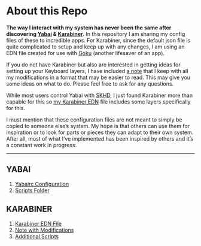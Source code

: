# About this Repo
**The way I interact with my system has never been the same after discovering [Yabai](https://github.com/koekeishiya/yabai) & [Karabiner](https://github.com/pqrs-org/Karabiner-Elements).** In this repository I am sharing my config files of these to incredible apps. For Karabiner, since the default json file is quite complicated to setup and keep up with any changes, I am using an EDN file created for use with [Goku](https://github.com/yqrashawn/GokuRakuJoudo) (another lifesaver of an app). 

If you do not have Karabiner but also are interested in getting ideas for setting up your Keyboard layers, I have included [a note](Karabiner/KARABINER%20-%20Config.md) that I keep with all my modifications in a format that may be easier to read. This may give you some ideas on what to do. Please feel free to ask for any questions.

While most users control Yabai with [SKHD](https://github.com/koekeishiya/skhd), I just found Karabiner more than capable for this so [my Karabiner EDN](Karabiner/karabiner.edn) file includes some layers specifically for this.

I must mention that these configuration files are not meant to simply be copied to someone else’s system. My hope is that others can use them for inspiration or to look for parts or pieces they can adapt to their own system. After all,  most of what I’ve implemented has been inspired by others and it’s a constant work in progress.

---

## YABAI
1. [Yabairc Configuration](Yabai/yabairc)
2. [Scripts Folder](Yabai/Scripts/)

## KARABINER
1. [Karabiner EDN File](Karabiner/karabiner.edn)
2. [Note with Modifications](Karabiner/KARABINER%20-%20Config.md)
3. [Additional Scripts](Karabiner/Scripts/)